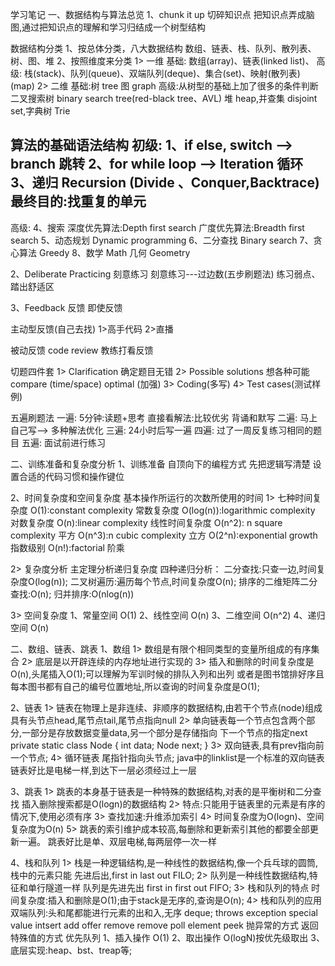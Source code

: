 学习笔记
一、数据结构与算法总览
1、chunk it up 切碎知识点
 把知识点弄成脑图,通过把知识点的理解和学习归结成一个树型结构

数据结构分类
1、按总体分类，八大数据结构
数组、链表、栈、队列、散列表、树、图、堆
2、按照维度来分类
1> 一维
基础: 数组(array)、链表(linked list)、
高级: 栈(stack)、队列(queue)、双端队列(deque)、集合(set)、映射(散列表)
(map)
2> 二维
基础:树 tree 图 graph
高级:从树型的基础上加了很多的条件判断
    二叉搜索树 binary search tree(red-black tree、AVL)
    堆 heap,并查集 disjoint set,字典树 Trie

算法的基础语法结构
初级:
1、if else, switch --> branch 跳转
2、for while loop --> Iteration 循环
3、递归 Recursion (Divide 、Conquer,Backtrace)
最终目的:找重复的单元
-----------------------------------------------
高级:
4、搜索
深度优先算法:Depth first search
广度优先算法:Breadth first search
5、动态规划
Dynamic programming
6、二分查找
Binary search
7、贪心算法
Greedy
8、数学 Math
   几何 Geometry

2、Deliberate Practicing 刻意练习
刻意练习---过边数(五步刷题法)
练习弱点、踏出舒适区

3、Feedback 反馈
即使反馈

主动型反馈(自己去找)
1>高手代码
2>直播

被动反馈
code review
教练打看反馈

切题四件套
1> Clarification 确定题目无错
2> Possible solutions 想各种可能
   compare (time/space)
   optimal (加强)
3> Coding(多写)
4> Test cases(测试样例)

五遍刷题法
一遍:
5分钟:读题+思考
直接看解法:比较优劣 
背诵和默写
二遍:
马上自己写-->
多种解法优化
三遍:
24小时后写一遍
四遍:
过了一周反复练习相同的题目
五遍:
面试前进行练习 

二、训练准备和复杂度分析
1、训练准备
自顶向下的编程方式
先把逻辑写清楚
设置合适的代码习惯和操作键位

2、时间复杂度和空间复杂度
基本操作所运行的次数所使用的时间
1> 七种时间复杂度
O(1):constant complexity 常数复杂度
O(log(n)):logarithmic complexity 对数复杂度
O(n):linear complexity 线性时间复杂度
O(n^2): n square complexity 平方
O(n^3):n cubic complexity 立方
O(2^n):exponential growth 指数级别
O(n!):factorial 阶乘

2> 复杂度分析
主定理分析递归复杂度
四种递归分析：
二分查找:只查一边,时间复杂度O(log(n));
二叉树遍历:遍历每个节点,时间复杂度O(n);
排序的二维矩阵二分查找:O(n);
归并排序:O(nlog(n))

3> 空间复杂度
1、常量空间 O(1)
2、线性空间 O(n)
3、二维空间 O(n^2)
4、递归空间 O(n)

二、数组、链表、跳表
1、数组
1> 数组是有限个相同类型的变量所组成的有序集合
2> 底层是以开辟连续的内存地址进行实现的
3> 插入和删除的时间复杂度是O(n),头尾插入O(1);可以理解为军训时候的排队入列和出列
或者是图书馆排好序且每本图书都有自己的编号位置地址,所以查询的时间复杂度是O(1);

2、链表
1> 链表在物理上是非连续、非顺序的数据结构,由若干个节点(node)组成
具有头节点head,尾节点tail,尾节点指向null
2> 单向链表每一个节点包含两个部分,一部分是存放数据变量data,另一个部分是存储指向
下一个节点的指定next
private static class Node {
    int data;
    Node next;
}
3> 双向链表,具有prev指向前一个节点;
4> 循环链表 尾指针指向头节点;
java中的linklist是一个标准的双向链表
链表好比是电梯一样,到达下一层必须经过上一层

3、跳表
1> 跳表的本身基于链表是一种特殊的数据结构,对表的是平衡树和二分查找
插入删除搜索都是O(logn)的数据结构
2> 特点:只能用于链表里的元素是有序的情况下,使用必须有序
3> 查找加速:升维添加索引
4> 时间复杂度为O(logn)、空间复杂度为O(n)
5> 跳表的索引维护成本较高,每删除和更新索引其他的都要全部更新一遍。
跳表好比是单、双层电梯,每两层停一次一样

4、栈和队列
1> 栈是一种逻辑结构,是一种线性的数据结构,像一个兵乓球的圆筒,栈中的元素只能
先进后出,first in last out FILO;
2> 队列是一种线性数据结构,特征和单行隧道一样
队列是先进先出 first in first out FIFO;
3> 栈和队列的特点
时间复杂度:插入和删除是O(1);由于stack是无序的,查询是O(n);
4> 栈和队列的应用
    双端队列:头和尾都能进行元素的出和入,无序 deque;
        throws exception    special value
intsert  add                    offer
remove   remove                 poll
         element                peek
         抛异常的方式             返回特殊值的方式
    优先队列
 1、插入操作 O(1)
 2、取出操作 O(logN)按优先级取出
 3、底层实现:heap、bst、treap等;